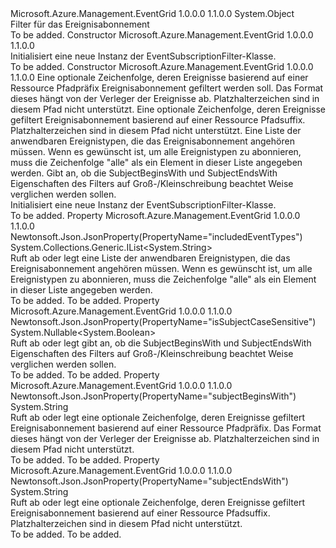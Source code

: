 <Type Name="EventSubscriptionFilter" FullName="Microsoft.Azure.Management.EventGrid.Models.EventSubscriptionFilter">
  <TypeSignature Language="C#" Value="public class EventSubscriptionFilter" />
  <TypeSignature Language="ILAsm" Value=".class public auto ansi beforefieldinit EventSubscriptionFilter extends System.Object" />
  <TypeSignature Language="DocId" Value="T:Microsoft.Azure.Management.EventGrid.Models.EventSubscriptionFilter" />
  <TypeSignature Language="VB.NET" Value="Public Class EventSubscriptionFilter" />
  <TypeSignature Language="F#" Value="type EventSubscriptionFilter = class" />
  <AssemblyInfo>
    <AssemblyName>Microsoft.Azure.Management.EventGrid</AssemblyName>
    <AssemblyVersion>1.0.0.0</AssemblyVersion>
    <AssemblyVersion>1.1.0.0</AssemblyVersion>
  </AssemblyInfo>
  <Base>
    <BaseTypeName>System.Object</BaseTypeName>
  </Base>
  <Interfaces />
  <Docs>
    <summary>
            Filter für das Ereignisabonnement
            </summary>
    <remarks>To be added.</remarks>
  </Docs>
  <Members>
    <Member MemberName=".ctor">
      <MemberSignature Language="C#" Value="public EventSubscriptionFilter ();" />
      <MemberSignature Language="ILAsm" Value=".method public hidebysig specialname rtspecialname instance void .ctor() cil managed" />
      <MemberSignature Language="DocId" Value="M:Microsoft.Azure.Management.EventGrid.Models.EventSubscriptionFilter.#ctor" />
      <MemberSignature Language="VB.NET" Value="Public Sub New ()" />
      <MemberType>Constructor</MemberType>
      <AssemblyInfo>
        <AssemblyName>Microsoft.Azure.Management.EventGrid</AssemblyName>
        <AssemblyVersion>1.0.0.0</AssemblyVersion>
        <AssemblyVersion>1.1.0.0</AssemblyVersion>
      </AssemblyInfo>
      <Parameters />
      <Docs>
        <summary>
            Initialisiert eine neue Instanz der EventSubscriptionFilter-Klasse.
            </summary>
        <remarks>To be added.</remarks>
      </Docs>
    </Member>
    <Member MemberName=".ctor">
      <MemberSignature Language="C#" Value="public EventSubscriptionFilter (string subjectBeginsWith = null, string subjectEndsWith = null, System.Collections.Generic.IList&lt;string&gt; includedEventTypes = null, Nullable&lt;bool&gt; isSubjectCaseSensitive = null);" />
      <MemberSignature Language="ILAsm" Value=".method public hidebysig specialname rtspecialname instance void .ctor(string subjectBeginsWith, string subjectEndsWith, class System.Collections.Generic.IList`1&lt;string&gt; includedEventTypes, valuetype System.Nullable`1&lt;bool&gt; isSubjectCaseSensitive) cil managed" />
      <MemberSignature Language="DocId" Value="M:Microsoft.Azure.Management.EventGrid.Models.EventSubscriptionFilter.#ctor(System.String,System.String,System.Collections.Generic.IList{System.String},System.Nullable{System.Boolean})" />
      <MemberSignature Language="VB.NET" Value="Public Sub New (Optional subjectBeginsWith As String = null, Optional subjectEndsWith As String = null, Optional includedEventTypes As IList(Of String) = null, Optional isSubjectCaseSensitive As Nullable(Of Boolean) = null)" />
      <MemberSignature Language="F#" Value="new Microsoft.Azure.Management.EventGrid.Models.EventSubscriptionFilter : string * string * System.Collections.Generic.IList&lt;string&gt; * Nullable&lt;bool&gt; -&gt; Microsoft.Azure.Management.EventGrid.Models.EventSubscriptionFilter" Usage="new Microsoft.Azure.Management.EventGrid.Models.EventSubscriptionFilter (subjectBeginsWith, subjectEndsWith, includedEventTypes, isSubjectCaseSensitive)" />
      <MemberType>Constructor</MemberType>
      <AssemblyInfo>
        <AssemblyName>Microsoft.Azure.Management.EventGrid</AssemblyName>
        <AssemblyVersion>1.0.0.0</AssemblyVersion>
        <AssemblyVersion>1.1.0.0</AssemblyVersion>
      </AssemblyInfo>
      <Parameters>
        <Parameter Name="subjectBeginsWith" Type="System.String" />
        <Parameter Name="subjectEndsWith" Type="System.String" />
        <Parameter Name="includedEventTypes" Type="System.Collections.Generic.IList&lt;System.String&gt;" />
        <Parameter Name="isSubjectCaseSensitive" Type="System.Nullable&lt;System.Boolean&gt;" />
      </Parameters>
      <Docs>
        <param name="subjectBeginsWith">Eine optionale Zeichenfolge, deren Ereignisse basierend auf einer Ressource Pfadpräfix Ereignisabonnement gefiltert werden soll.
            Das Format dieses hängt von der Verleger der Ereignisse ab.
            Platzhalterzeichen sind in diesem Pfad nicht unterstützt.</param>
        <param name="subjectEndsWith">Eine optionale Zeichenfolge, deren Ereignisse gefiltert Ereignisabonnement basierend auf einer Ressource Pfadsuffix.
            Platzhalterzeichen sind in diesem Pfad nicht unterstützt.</param>
        <param name="includedEventTypes">Eine Liste der anwendbaren Ereignistypen, die das Ereignisabonnement angehören müssen.
            Wenn es gewünscht ist, um alle Ereignistypen zu abonnieren, muss die Zeichenfolge "alle" als ein Element in dieser Liste angegeben werden.</param>
        <param name="isSubjectCaseSensitive">Gibt an, ob die SubjectBeginsWith und SubjectEndsWith Eigenschaften des Filters auf Groß-/Kleinschreibung beachtet Weise verglichen werden sollen.</param>
        <summary>
            Initialisiert eine neue Instanz der EventSubscriptionFilter-Klasse.
            </summary>
        <remarks>To be added.</remarks>
      </Docs>
    </Member>
    <Member MemberName="IncludedEventTypes">
      <MemberSignature Language="C#" Value="public System.Collections.Generic.IList&lt;string&gt; IncludedEventTypes { get; set; }" />
      <MemberSignature Language="ILAsm" Value=".property instance class System.Collections.Generic.IList`1&lt;string&gt; IncludedEventTypes" />
      <MemberSignature Language="DocId" Value="P:Microsoft.Azure.Management.EventGrid.Models.EventSubscriptionFilter.IncludedEventTypes" />
      <MemberSignature Language="VB.NET" Value="Public Property IncludedEventTypes As IList(Of String)" />
      <MemberSignature Language="F#" Value="member this.IncludedEventTypes : System.Collections.Generic.IList&lt;string&gt; with get, set" Usage="Microsoft.Azure.Management.EventGrid.Models.EventSubscriptionFilter.IncludedEventTypes" />
      <MemberType>Property</MemberType>
      <AssemblyInfo>
        <AssemblyName>Microsoft.Azure.Management.EventGrid</AssemblyName>
        <AssemblyVersion>1.0.0.0</AssemblyVersion>
        <AssemblyVersion>1.1.0.0</AssemblyVersion>
      </AssemblyInfo>
      <Attributes>
        <Attribute>
          <AttributeName>Newtonsoft.Json.JsonProperty(PropertyName="includedEventTypes")</AttributeName>
        </Attribute>
      </Attributes>
      <ReturnValue>
        <ReturnType>System.Collections.Generic.IList&lt;System.String&gt;</ReturnType>
      </ReturnValue>
      <Docs>
        <summary>
            Ruft ab oder legt eine Liste der anwendbaren Ereignistypen, die das Ereignisabonnement angehören müssen.
            Wenn es gewünscht ist, um alle Ereignistypen zu abonnieren, muss die Zeichenfolge "alle" als ein Element in dieser Liste angegeben werden.
            </summary>
        <value>To be added.</value>
        <remarks>To be added.</remarks>
      </Docs>
    </Member>
    <Member MemberName="IsSubjectCaseSensitive">
      <MemberSignature Language="C#" Value="public Nullable&lt;bool&gt; IsSubjectCaseSensitive { get; set; }" />
      <MemberSignature Language="ILAsm" Value=".property instance valuetype System.Nullable`1&lt;bool&gt; IsSubjectCaseSensitive" />
      <MemberSignature Language="DocId" Value="P:Microsoft.Azure.Management.EventGrid.Models.EventSubscriptionFilter.IsSubjectCaseSensitive" />
      <MemberSignature Language="VB.NET" Value="Public Property IsSubjectCaseSensitive As Nullable(Of Boolean)" />
      <MemberSignature Language="F#" Value="member this.IsSubjectCaseSensitive : Nullable&lt;bool&gt; with get, set" Usage="Microsoft.Azure.Management.EventGrid.Models.EventSubscriptionFilter.IsSubjectCaseSensitive" />
      <MemberType>Property</MemberType>
      <AssemblyInfo>
        <AssemblyName>Microsoft.Azure.Management.EventGrid</AssemblyName>
        <AssemblyVersion>1.0.0.0</AssemblyVersion>
        <AssemblyVersion>1.1.0.0</AssemblyVersion>
      </AssemblyInfo>
      <Attributes>
        <Attribute>
          <AttributeName>Newtonsoft.Json.JsonProperty(PropertyName="isSubjectCaseSensitive")</AttributeName>
        </Attribute>
      </Attributes>
      <ReturnValue>
        <ReturnType>System.Nullable&lt;System.Boolean&gt;</ReturnType>
      </ReturnValue>
      <Docs>
        <summary>
            Ruft ab oder legt gibt an, ob die SubjectBeginsWith und SubjectEndsWith Eigenschaften des Filters auf Groß-/Kleinschreibung beachtet Weise verglichen werden sollen.
            </summary>
        <value>To be added.</value>
        <remarks>To be added.</remarks>
      </Docs>
    </Member>
    <Member MemberName="SubjectBeginsWith">
      <MemberSignature Language="C#" Value="public string SubjectBeginsWith { get; set; }" />
      <MemberSignature Language="ILAsm" Value=".property instance string SubjectBeginsWith" />
      <MemberSignature Language="DocId" Value="P:Microsoft.Azure.Management.EventGrid.Models.EventSubscriptionFilter.SubjectBeginsWith" />
      <MemberSignature Language="VB.NET" Value="Public Property SubjectBeginsWith As String" />
      <MemberSignature Language="F#" Value="member this.SubjectBeginsWith : string with get, set" Usage="Microsoft.Azure.Management.EventGrid.Models.EventSubscriptionFilter.SubjectBeginsWith" />
      <MemberType>Property</MemberType>
      <AssemblyInfo>
        <AssemblyName>Microsoft.Azure.Management.EventGrid</AssemblyName>
        <AssemblyVersion>1.0.0.0</AssemblyVersion>
        <AssemblyVersion>1.1.0.0</AssemblyVersion>
      </AssemblyInfo>
      <Attributes>
        <Attribute>
          <AttributeName>Newtonsoft.Json.JsonProperty(PropertyName="subjectBeginsWith")</AttributeName>
        </Attribute>
      </Attributes>
      <ReturnValue>
        <ReturnType>System.String</ReturnType>
      </ReturnValue>
      <Docs>
        <summary>
            Ruft ab oder legt eine optionale Zeichenfolge, deren Ereignisse gefiltert Ereignisabonnement basierend auf einer Ressource Pfadpräfix.
            Das Format dieses hängt von der Verleger der Ereignisse ab.
            Platzhalterzeichen sind in diesem Pfad nicht unterstützt.
            </summary>
        <value>To be added.</value>
        <remarks>To be added.</remarks>
      </Docs>
    </Member>
    <Member MemberName="SubjectEndsWith">
      <MemberSignature Language="C#" Value="public string SubjectEndsWith { get; set; }" />
      <MemberSignature Language="ILAsm" Value=".property instance string SubjectEndsWith" />
      <MemberSignature Language="DocId" Value="P:Microsoft.Azure.Management.EventGrid.Models.EventSubscriptionFilter.SubjectEndsWith" />
      <MemberSignature Language="VB.NET" Value="Public Property SubjectEndsWith As String" />
      <MemberSignature Language="F#" Value="member this.SubjectEndsWith : string with get, set" Usage="Microsoft.Azure.Management.EventGrid.Models.EventSubscriptionFilter.SubjectEndsWith" />
      <MemberType>Property</MemberType>
      <AssemblyInfo>
        <AssemblyName>Microsoft.Azure.Management.EventGrid</AssemblyName>
        <AssemblyVersion>1.0.0.0</AssemblyVersion>
        <AssemblyVersion>1.1.0.0</AssemblyVersion>
      </AssemblyInfo>
      <Attributes>
        <Attribute>
          <AttributeName>Newtonsoft.Json.JsonProperty(PropertyName="subjectEndsWith")</AttributeName>
        </Attribute>
      </Attributes>
      <ReturnValue>
        <ReturnType>System.String</ReturnType>
      </ReturnValue>
      <Docs>
        <summary>
            Ruft ab oder legt eine optionale Zeichenfolge, deren Ereignisse gefiltert Ereignisabonnement basierend auf einer Ressource Pfadsuffix.
            Platzhalterzeichen sind in diesem Pfad nicht unterstützt.
            </summary>
        <value>To be added.</value>
        <remarks>To be added.</remarks>
      </Docs>
    </Member>
  </Members>
</Type>